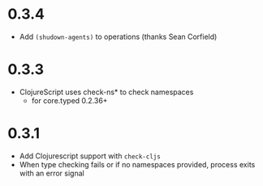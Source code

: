 # 0.3.4

- Add `(shudown-agents)` to operations (thanks Sean Corfield)

# 0.3.3

- ClojureScript uses check-ns* to check namespaces
  - for core.typed 0.2.36+

# 0.3.1

- Add Clojurescript support with `check-cljs`
- When type checking fails or if no namespaces provided,
  process exits with an error signal
